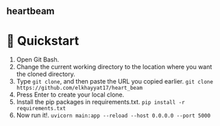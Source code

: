 ## heartbeam
# 🚀 Quickstart
1. Open Git Bash.
2. Change the current working directory to the location where you want the cloned directory.
3. Type `git clone`, and then paste the URL you copied earlier.
`git clone https://github.com/elkhayyat17/heart_beam `
4. Press Enter to create your local clone.
5.  Install the pip packages in requirements.txt. 
`pip install -r requirements.txt`
6. Now run it!.
`uvicorn main:app --reload --host 0.0.0.0 --port 5000`
